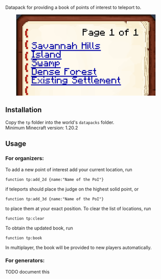 Datapack for providing a book of points of interest to teleport to.

<p align="center">
  <img src="book.png" />
</p>

## Installation

Copy the `tp` folder into the world's `datapacks` folder.  
Minimum Minecraft version: 1.20.2  

## Usage

### For organizers:

To add a new point of interest add your current location, run

    function tp:add_2d {name:"Name of the PoI"}

if teleports should place the judge on the highest solid point, or

    function tp:add_3d {name:"Name of the PoI"}

to place them at your exact position. To clear the list of locations, run

    function tp:clear

To obtain the updated book, run

    function tp:book

In multiplayer, the book will be provided to new players automatically.

### For generators:

TODO document this